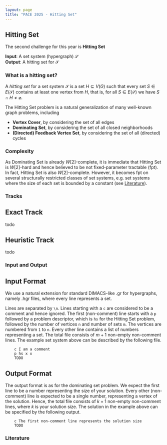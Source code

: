 ```yaml
---
layout: page 
title: "PACE 2025 - Hitting Set"
---
```



## Hitting Set

The second challenge for this year is **Hitting Set**

**Input**: A set system (hypergraph) $\mathcal{S}$ <br/>
**Output**: A hitting set for $\mathcal{S}$

### What is a hitting set?

A _hitting set_ for a set system $\mathcal{S}$ is a set $H \subseteq V(G)$ such that every set $S \in E(\mathcal{S})$ contains at least one vertex from $H$, that is, for all $S \in E(\mathcal{S})$ we have $S \cap H \neq \varnothing$.

The Hitting Set problem is a natural generalization of many well-known graph problems, including

 - **Vertex Cover**, by considering the set of all edges
 - **Dominating Set**, by considering the set of all closed neighborhoods
 - **(Directed) Feedback Vertex Set**, by considering the set of all (directed) cycles

### Complexity
As Dominating Set is already $W[2]$-complete, it is immediate that Hitting Set is $W[2]$-hard and hence believed to be not fixed-parameter tractable (fpt).
In fact, Hitting Set is also $W[2]$-complete.
However, it becomes fpt on several structurally restricted classes of set systems, e.g. set systems where the size of each set is bounded by a constant (see [Literature](#literature)).

### Tracks

## Exact Track
todo

## Heuristic Track
todo

### Input and Output

## Input Format

We use a natural extension for standard DIMACS-like .gr for hypergraphs, namely .hgr files, where every line represents a set.

Lines are separated by `\n`. Lines starting with a `c` are considered to be a comment and hence ignored. The first (non-comment) line starts with a `p` followed by a problem descriptor, which is `hs` for the Hitting Set problem, followed by the number of vertices `n` and number of sets `m`.
The vertices are numbered from `1` to `n`.
Every other line contains a list of numbers representing a set. The total file consists of $m+1$ non-empty non-comment lines.
The example set system above can be described by the following file.
```
    c I am a comment
    p hs x x
    TODO
```

## Output Format
The output format is as for the dominating set problem.
We expect the first line to be a number representing the size of your solution. Every other (non-comment) line is expected to be a single number, representing a vertex of the solution.
Hence, the total file consists of $k+1$ non-empty non-comment lines, where $k$ is your solution size.
The solution in the example above can be specified by the following output.
```
    c The first non-comment line represents the solution size
    TODO
```


### Literature